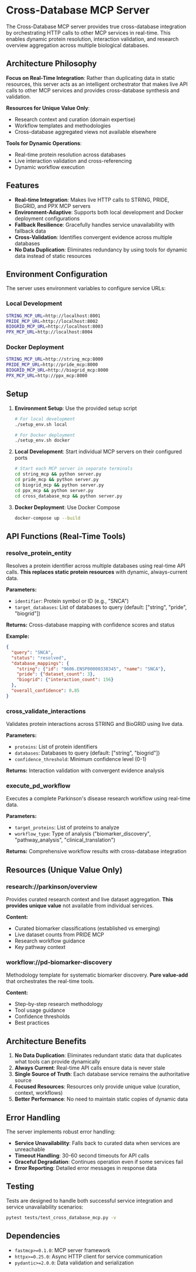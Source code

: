 # Cross-Database MCP Server

The Cross-Database MCP server provides true cross-database integration by orchestrating HTTP calls to other MCP services in real-time. This enables dynamic protein resolution, interaction validation, and research overview aggregation across multiple biological databases.

## Architecture Philosophy

**Focus on Real-Time Integration**: Rather than duplicating data in static resources, this server acts as an intelligent orchestrator that makes live API calls to other MCP services and provides cross-database synthesis and validation.

**Resources for Unique Value Only**:
- Research context and curation (domain expertise)
- Workflow templates and methodologies  
- Cross-database aggregated views not available elsewhere

**Tools for Dynamic Operations**:
- Real-time protein resolution across databases
- Live interaction validation and cross-referencing
- Dynamic workflow execution

## Features

- **Real-time Integration**: Makes live HTTP calls to STRING, PRIDE, BioGRID, and PPX MCP servers
- **Environment-Adaptive**: Supports both local development and Docker deployment configurations
- **Fallback Resilience**: Gracefully handles service unavailability with fallback data
- **Cross-Validation**: Identifies convergent evidence across multiple databases
- **No Data Duplication**: Eliminates redundancy by using tools for dynamic data instead of static resources

## Environment Configuration

The server uses environment variables to configure service URLs:

### Local Development
```bash
STRING_MCP_URL=http://localhost:8001
PRIDE_MCP_URL=http://localhost:8002
BIOGRID_MCP_URL=http://localhost:8003
PPX_MCP_URL=http://localhost:8004
```

### Docker Deployment
```bash
STRING_MCP_URL=http://string_mcp:8000
PRIDE_MCP_URL=http://pride_mcp:8000
BIOGRID_MCP_URL=http://biogrid_mcp:8000
PPX_MCP_URL=http://ppx_mcp:8000
```

## Setup

1. **Environment Setup**: Use the provided setup script
   ```bash
   # For local development
   ./setup_env.sh local
   
   # For Docker deployment
   ./setup_env.sh docker
   ```

2. **Local Development**: Start individual MCP servers on their configured ports
   ```bash
   # Start each MCP server in separate terminals
   cd string_mcp && python server.py
   cd pride_mcp && python server.py
   cd biogrid_mcp && python server.py
   cd ppx_mcp && python server.py
   cd cross_database_mcp && python server.py
   ```

3. **Docker Deployment**: Use Docker Compose
   ```bash
   docker-compose up --build
   ```

## API Functions (Real-Time Tools)

### resolve_protein_entity
Resolves a protein identifier across multiple databases using real-time API calls. **This replaces static protein resources** with dynamic, always-current data.

**Parameters:**
- `identifier`: Protein symbol or ID (e.g., "SNCA")
- `target_databases`: List of databases to query (default: ["string", "pride", "biogrid"])

**Returns:** Cross-database mapping with confidence scores and status

**Example:**
```json
{
  "query": "SNCA",
  "status": "resolved",
  "database_mappings": {
    "string": {"id": "9606.ENSP00000338345", "name": "SNCA"},
    "pride": {"dataset_count": 3},
    "biogrid": {"interaction_count": 156}
  },
  "overall_confidence": 0.85
}
```

### cross_validate_interactions
Validates protein interactions across STRING and BioGRID using live data.

**Parameters:**
- `proteins`: List of protein identifiers
- `databases`: Databases to query (default: ["string", "biogrid"])
- `confidence_threshold`: Minimum confidence level (0-1)

**Returns:** Interaction validation with convergent evidence analysis

### execute_pd_workflow
Executes a complete Parkinson's disease research workflow using real-time data.

**Parameters:**
- `target_proteins`: List of proteins to analyze
- `workflow_type`: Type of analysis ("biomarker_discovery", "pathway_analysis", "clinical_translation")

**Returns:** Comprehensive workflow results with cross-database integration

## Resources (Unique Value Only)

### research://parkinson/overview
Provides curated research context and live dataset aggregation. **This provides unique value** not available from individual services.

**Content:**
- Curated biomarker classifications (established vs emerging)
- Live dataset counts from PRIDE MCP
- Research workflow guidance
- Key pathway context

### workflow://pd-biomarker-discovery
Methodology template for systematic biomarker discovery. **Pure value-add** that orchestrates the real-time tools.

**Content:**
- Step-by-step research methodology
- Tool usage guidance
- Confidence thresholds
- Best practices

## Architecture Benefits

1. **No Data Duplication**: Eliminates redundant static data that duplicates what tools can provide dynamically
2. **Always Current**: Real-time API calls ensure data is never stale
3. **Single Source of Truth**: Each database service remains the authoritative source
4. **Focused Resources**: Resources only provide unique value (curation, context, workflows)
5. **Better Performance**: No need to maintain static copies of dynamic data

## Error Handling

The server implements robust error handling:
- **Service Unavailability**: Falls back to curated data when services are unreachable
- **Timeout Handling**: 30-60 second timeouts for API calls
- **Graceful Degradation**: Continues operation even if some services fail
- **Error Reporting**: Detailed error messages in response data

## Testing

Tests are designed to handle both successful service integration and service unavailability scenarios:

```bash
pytest tests/test_cross_database_mcp.py -v
```

## Dependencies

- `fastmcp>=0.1.0`: MCP server framework
- `httpx>=0.25.0`: Async HTTP client for service communication
- `pydantic>=2.0.0`: Data validation and serialization
